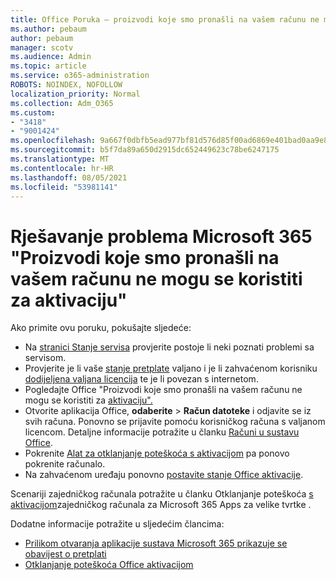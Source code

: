 ```yaml
---
title: Office Poruka – proizvodi koje smo pronašli na vašem računu ne mogu se koristiti za aktivaciju
ms.author: pebaum
author: pebaum
manager: scotv
ms.audience: Admin
ms.topic: article
ms.service: o365-administration
ROBOTS: NOINDEX, NOFOLLOW
localization_priority: Normal
ms.collection: Adm_O365
ms.custom:
- "3418"
- "9001424"
ms.openlocfilehash: 9a667f0dbfb5ead977bf81d576d85f00ad6869e401bad0aa9e833e7fb75b78e3
ms.sourcegitcommit: b5f7da89a650d2915dc652449623c78be6247175
ms.translationtype: MT
ms.contentlocale: hr-HR
ms.lasthandoff: 08/05/2021
ms.locfileid: "53981141"
---
```

# <a name="fixing-the-microsoft-365-apps-the-products-we-found-in-your-account-cant-be-used-to-activate-message"></a>Rješavanje problema Microsoft 365 "Proizvodi koje smo pronašli na vašem računu ne mogu se koristiti za aktivaciju"

Ako primite ovu poruku, pokušajte sljedeće:

- Na [stranici Stanje servisa](https://docs.microsoft.com/office365/enterprise/view-service-health) provjerite postoje li neki poznati problemi sa servisom.
- Provjerite je li vaše [stanje pretplate](https://support.office.com/article/0d23d3c0-c19c-4b2f-9845-5344fedc4380#bkmk_checksubscription) valjano i je li zahvaćenom korisniku [dodijeljena valjana licencija](https://support.office.com/article/997596B5-4173-4627-B915-36ABAC6786DC) te je li povezan s internetom. 
- Pogledajte Office "Proizvodi koje smo pronašli na vašem računu ne mogu se koristiti za [aktivaciju".](https://support.office.com/article/c9f9a0b3-5aae-4131-8077-21e6a59f141e)
- Otvorite aplikacija Office, **odaberite**  >  **Račun datoteke** i odjavite se iz svih računa. Ponovno se prijavite pomoću korisničkog računa s valjanom licencom. Detaljne informacije potražite u članku [Računi u sustavu Office](https://support.office.com/article/628ea040-f265-49de-b986-be09c3ebf8a9).
- Pokrenite [Alat za otklanjanje poteškoća s aktivacijom](https://aka.ms/SARA-OfficeActivation-Alchemy) pa ponovo pokrenite računalo.
- Na zahvaćenom uređaju ponovno [postavite stanje Office aktivacije](https://docs.microsoft.com/office365/troubleshoot/activation/reset-office-365-proplus-activation-state).

Scenariji zajedničkog računala potražite u članku Otklanjanje poteškoća [s aktivacijom](https://docs.microsoft.com/deployoffice/troubleshoot-shared-computer-activation)zajedničkog računala za Microsoft 365 Apps za velike tvrtke .

Dodatne informacije potražite u sljedećim člancima: 
- [Prilikom otvaranja aplikacije sustava Microsoft 365 prikazuje se obavijest o pretplati](https://support.office.com/article/4cabe32c-f594-4c0e-9191-3d3ade10cceb)
- [Otklanjanje poteškoća Office aktivacijom](https://support.office.com/article/0d23d3c0-c19c-4b2f-9845-5344fedc4380)
